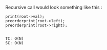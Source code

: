 Recursive call would look something like this :

    print(root->val);
    preorderprint(root->left);
    preorderprint(root->right);


    TC: O(N)
    SC: O(N)